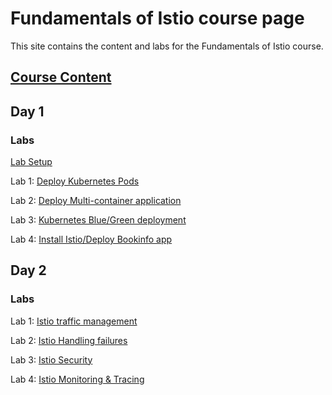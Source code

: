 # Fundamentals of Istio course page 

This site contains the content and labs for the Fundamentals of Istio course. 

## [Course Content](http://bit.ly/fun-istio-slides)

## Day 1 

### Labs

[Lab Setup](labs/001-setup/)

Lab 1: [Deploy Kubernetes Pods](labs/04-pods)

Lab 2: [Deploy Multi-container application](labs/05-multi)

Lab 3: [Kubernetes Blue/Green deployment](labs/06-blue-green)

Lab 4: [Install Istio/Deploy Bookinfo app](labs/07-istio1)

## Day 2

### Labs 

Lab 1: [Istio traffic management](https://jruels.github.io/fun-istio/labs/07-istio1/#dynamically-change-request-routing)

Lab 2: [Istio Handling failures](https://jruels.github.io/fun-istio/labs/07-istio1/#fault-injection)

Lab 3: [Istio Security](https://jruels.github.io/fun-istio/labs/07-istio1/#security)

Lab 4: [Istio Monitoring & Tracing](https://jruels.github.io/fun-istio/labs/07-istio1/#monitoring)

